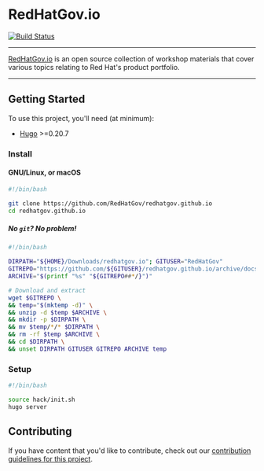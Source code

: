 # RedHatGov.io

[![Build Status](https://travis-ci.org/RedHatGov/redhatgov.github.io.svg?branch=docs)](https://travis-ci.org/RedHatGov/redhatgov.github.io)

--------------------------------------------------------------------------------

[RedHatGov.io][redhatgov] is an open source collection of workshop materials that cover various topics relating to Red Hat's product portfolio.

--------------------------------------------------------------------------------

## Getting Started

To use this project, you'll need (at minimum):

- [Hugo] >=0.20.7

### Install

#### GNU/Linux, or macOS

```sh
#!/bin/bash

git clone https://github.com/RedHatGov/redhatgov.github.io
cd redhatgov.github.io
```

##### No `git`? No problem!

```sh
#!/bin/bash

DIRPATH="${HOME}/Downloads/redhatgov.io"; GITUSER="RedHatGov"
GITREPO="https://github.com/${GITUSER}/redhatgov.github.io/archive/docs.zip"
ARCHIVE="$(printf "%s" "${GITREPO##*/}")"

# Download and extract
wget $GITREPO \
&& temp="$(mktemp -d)" \
&& unzip -d $temp $ARCHIVE \
&& mkdir -p $DIRPATH \
&& mv $temp/*/* $DIRPATH \
&& rm -rf $temp $ARCHIVE \
&& cd $DIRPATH \
&& unset DIRPATH GITUSER GITREPO ARCHIVE temp
```

### Setup

```sh
#!/bin/bash

source hack/init.sh
hugo server
```

## Contributing

If you have content that you'd like to contribute, check out our [contribution guidelines for this project](CONTRIBUTING.md).

[hugo]: https://gohugo.io/overview/introduction/
[redhatgov]: http://redhatgov.io/

